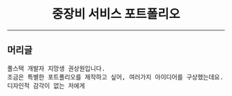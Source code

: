 <h1 align="center">중장비 서비스 포트폴리오</h1>

---

<h2 text-align="center">머리글</h1>
<pre aligh="center">
풀스택 개발자 지망생 권상원입니다.
조금은 특별한 포트폴리오를 제작하고 싶어, 여러가지 아이디어를 구상했는데요.
디자인적 감각이 없는 저에게  
</pre>
